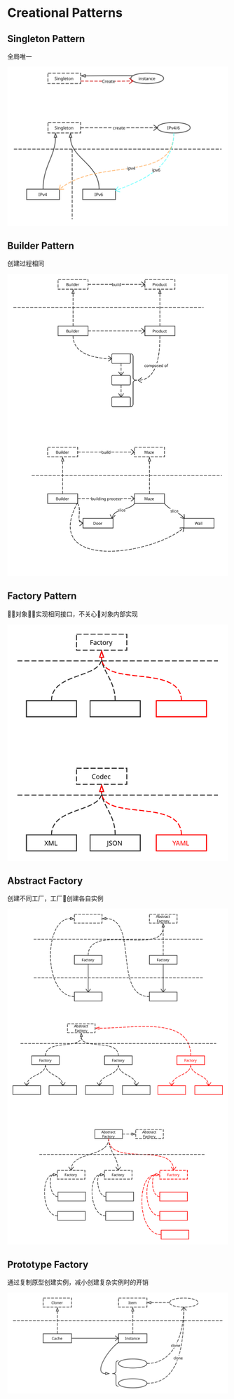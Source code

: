 # Creational Patterns

## Singleton Pattern

全局唯一

![Singleton Pattern](images/singleton-pattern.svg)

## Builder Pattern

创建过程相同

![Builder Pattern](images/builder-pattern.svg)

## Factory Pattern

对象实现相同接口，不关心对象内部实现

![Factory Pattern](images/factory-pattern.svg)

## Abstract Factory

创建不同工厂，工厂创建各自实例

![Abstract Factory](images/abstract-factory-pattern.svg)

## Prototype Factory

通过复制原型创建实例，减小创建复杂实例时的开销

![Prototype Factory](images/prototype-pattern.svg)
